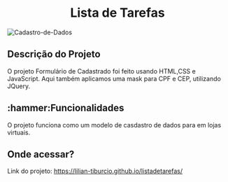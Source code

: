 <h1 align="center">Lista de Tarefas</h1>

![Cadastro-de-Dados](https://user-images.githubusercontent.com/112278577/225155616-057a9f96-d045-408d-9682-8aed7a2c1993.png)

<h2>Descrição do Projeto</h2>

<p> O projeto Formulário de Cadastrado foi feito usando HTML,CSS e JavaScript. Aqui também aplicamos uma mask para CPF e CEP, utilizando JQuery.</p>

<h2>:hammer:Funcionalidades</h2>
<p>O projeto funciona como um modelo de casdastro de dados para em lojas virtuais.</p>

<h2>Onde acessar?</h2>

Link do projeto: https://lilian-tiburcio.github.io/listadetarefas/
